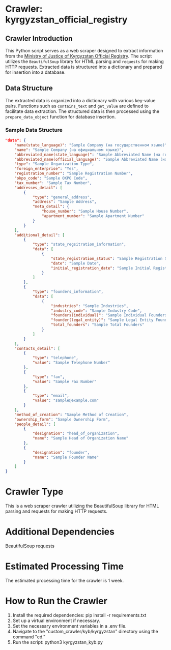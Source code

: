 
# Crawler: kyrgyzstan_official_registry

## Crawler Introduction
This Python script serves as a web scraper designed to extract information from the [Ministry of Justice of Kyrgyzstan Official Registry](https://register.minjust.gov.kg/register/SearchAction.seam?firstResult=163275&logic=and&cid=3028892). The script utilizes the `BeautifulSoup` library for HTML parsing and `requests` for making HTTP requests. Extracted data is structured into a dictionary and prepared for insertion into a database.

## Data Structure
The extracted data is organized into a dictionary with various key-value pairs. Functions such as `contains_text` and `get_value` are defined to facilitate data extraction. The structured data is then processed using the `prepare_data_object` function for database insertion.

### Sample Data Structure
```json
"data": {
    "name(state_language)": "Sample Company (на государственном языке)",
    "name": "Sample Company (на официальном языке)",
    "abbreviated_name(state_language)": "Sample Abbreviated Name (на государственном языке)",
    "abbreviated_name(official_language)": "Sample Abbreviated Name (на официальном языке)",
    "type": "Sample Organization Type",
    "foreign_enterprise": "Yes",
    "registration_number": "Sample Registration Number",
    "okpo_code": "Sample OKPO Code",
    "tax_number": "Sample Tax Number",
    "addresses_detail": [
        {
            "type": "general_address",
            "address": "Sample Address",
            "meta_detail": {
                "house_number": "Sample House Number",
                "apartment_number": "Sample Apartment Number"
            }
        }
    ],
    "additional_detail": [
        {
            "type": "state_regsitration_information",
            "data": [
                {
                    "state_registration_status": "Sample Registration Status",
                    "date": "Sample Date",
                    "initial_registration_date": "Sample Initial Registration Date"
                }
            ]
        },
        {
            "type": "founders_information",
            "data": [
                {
                    "industries": "Sample Industries",
                    "industry_code": "Sample Industry Code",
                    "founders(individual)": "Sample Individual Founders",
                    "founder(legal_entity)": "Sample Legal Entity Founders",
                    "total_founders": "Sample Total Founders"
                }
            ]
        }
    ],
    "contacts_detail": [
        {
            "type": "telephone",
            "value": "Sample Telephone Number"
        },
        {
            "type": "fax",
            "value": "Sample Fax Number"
        },
        {
            "type": "email",
            "value": "sample@example.com"
        }
    ],
    "method_of_creation": "Sample Method of Creation",
    "ownership_form": "Sample Ownership Form",
    "people_detail": [
        {
            "designation": "head_of_organization",
            "name": "Sample Head of Organization Name"
        },
        {
            "designation": "founder",
            "name": "Sample Founder Name"
        }
    ]
}
```

# Crawler Type
This is a web scraper crawler utilizing the BeautifulSoup library for HTML parsing and requests for making HTTP requests.

# Additional Dependencies
BeautifulSoup
requests

# Estimated Processing Time
The estimated processing time for the crawler is 1 week.

# How to Run the Crawler
1. Install the required dependencies: pip install -r requirements.txt
2. Set up a virtual environment if necessary.
3. Set the necessary environment variables in a .env file.
4.  Navigate to the "custom_crawler/kyb/kyrgyzstan" directory using the command "cd."
5. Run the script: python3 kyrgyzstan_kyb.py